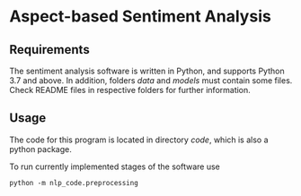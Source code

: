 # Aspect-based Sentiment Analysis

## Requirements

The sentiment analysis software is written in Python, and supports Python 3.7 and above.
In addition, folders *data* and *models* must contain some files. Check README files in respective folders for further information.

## Usage

The code for this program is located in directory *code*, which is also a python package.

To run currently implemented stages of the software use

```
python -m nlp_code.preprocessing 
```
